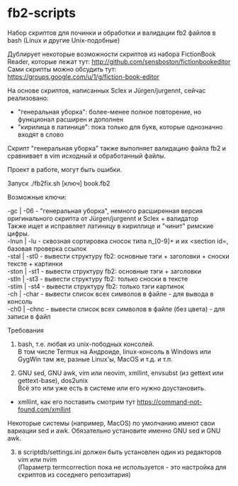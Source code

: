 # fb2-scripts
Набор скриптов для починки и обработки и валидации fb2 файлов в bash (Linux и другие Unix-подобные)</br>

Дублирует некоторые возможности скриптов из набора FictionBook Reader, которые лежат тут: http://github.com/sensboston/fictionbookeditor</br>
Сами скрипты можно обсудить тут: https://groups.google.com/u/1/g/fiction-book-editor</br>

На основе скриптов, написанных Sclex и Jürgen/jurgennt, сейчас реализовано:</br>
- "генеральная уборка": более-менее полное повторение, но функционал расширен и дополнен</br>
- "кирилица в латинице": пока только для букв, которые однозначно входят в слово</br>

Скрипт "генеральная уборка" также выполняет валидацию файла fb2 и сравнивает в vim исходный и обработанный файлы.

Проект в работе, могут быть ошибки.


Запуск ./fb2fix.sh [ключ] book.fb2

Возможные ключи:

-gc   | -06 	- "генеральная уборка", немного расширенная версия оригинального скрипта от Jürgen/jurgennt и Sclex + валидатор</br>
                  Также ищет и исправляет латиницу в кириллице и "чинит" римские цифры.</br>
-lnun | -lu 	- сквозная сортировка сносок типа n_[0-9]+ и их <section id=, базовая проверка ссылок</br>
-stal | -st0	- вывести структуру fb2: основные тэги + заголовки + сноски тексте + картинки</br>
-ston | -st1	- вывести структуру fb2: основные тэги + заголовки</br>
-stln | -st3	- вывести структуру fb2: только сноски в тексте</br>
-stim | -st4	- вывести структуру fb2: только тэги картинок</br>
-ch   | -char	- вывести список всех символов в файле - для вывода в консоль</br>
-ch0  | -chnc	- вывести список всех символов в файле (без цвета) - для записи в файл</br>


Требования

1. bash, т.е. любая из unix-пободных консолей.</br>
В том числе Termux на Андроиде, linux-консоль в Windows или GygWin там же, разные Linux'ы, MacOS и т.д. и т.п.

2. GNU sed, GNU awk, vim или neovim, xmllint, envsubst (из gettext или gettext-base), dos2unix</br>
Всё это или уже есть в системе или его нужно доустановить.</br>
- xmllint, как его поставить смотрим тут https://command-not-found.com/xmllint</br>

Некоторые системы (например, MacOS) по умолчанию имеют свои вариации sed и awk. Обязательно установите именно GNU sed и GNU awk.

3. в scriptdb/settings.ini должен быть установлен один из редакторов vim или nvim</br>
(Параметр termcorrection пока не используется - это настройка для скриптов из соседнего репозитария)

